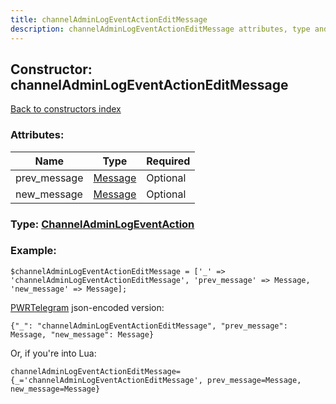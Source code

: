 ```yaml
---
title: channelAdminLogEventActionEditMessage
description: channelAdminLogEventActionEditMessage attributes, type and example
---
```

## Constructor: channelAdminLogEventActionEditMessage  
[Back to constructors index](index.md)



### Attributes:

| Name     |    Type       | Required |
|----------|---------------|----------|
|prev\_message|[Message](../types/Message.md) | Optional|
|new\_message|[Message](../types/Message.md) | Optional|



### Type: [ChannelAdminLogEventAction](../types/ChannelAdminLogEventAction.md)


### Example:

```
$channelAdminLogEventActionEditMessage = ['_' => 'channelAdminLogEventActionEditMessage', 'prev_message' => Message, 'new_message' => Message];
```  

[PWRTelegram](https://pwrtelegram.xyz) json-encoded version:

```
{"_": "channelAdminLogEventActionEditMessage", "prev_message": Message, "new_message": Message}
```


Or, if you're into Lua:  


```
channelAdminLogEventActionEditMessage={_='channelAdminLogEventActionEditMessage', prev_message=Message, new_message=Message}

```


